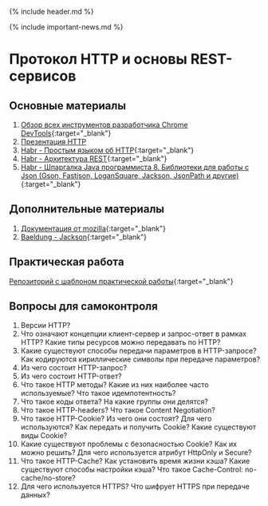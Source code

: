 {% include header.md %}

{% include important-news.md %}

Протокол HTTP и основы REST-сервисов
===

Основные материалы
---------------------
1. [Обзор всех инструментов разработчика Chrome DevTools](https://habr.com/ru/company/simbirsoft/blog/337116/){:target="_blank"}
1. [Презентация HTTP](./presentations/HTTP.pdf)
1. [Habr - Простым языком об HTTP](https://habr.com/ru/post/215117/){:target="_blank"}
1. [Habr - Архитектура REST](https://habr.com/ru/post/38730/){:target="_blank"}
1. [Habr - Шпаргалка Java программиста 8. Библиотеки для работы с Json (Gson, Fastjson, LoganSquare, Jackson, JsonPath и другие)](https://habr.com/ru/company/luxoft/blog/280782/){:target="_blank"}

Дополнительные материалы
---------------------
1. [Документация от mozilla](https://developer.mozilla.org/ru/docs/Web/HTTP){:target="_blank"}
1. [Baeldung - Jackson](https://www.baeldung.com/jackson){:target="_blank"}

Практическая работа
---------------------
[Репозиторий с шаблоном практической работы](https://github.com/java-online-course/http-template){:target="_blank"}

Вопросы для самоконтроля
---------------------
1. Версии HTTP?
1. Что означают концепции клиент-сервер и запрос-ответ в рамках HTTP? Какие типы ресурсов можно передавать по HTTP?
1. Какие существуют способы передачи параметров в HTTP-запросе? Как кодируются кириллические символы при передаче параметров?
1. Из чего состоит HTTP-запрос?
1. Из чего состоит HTTP-ответ?
1. Что такое HTTP методы? Какие из них наиболее часто используемые? Что такое идемпотентность?
1. Что такое коды ответа? На какие группы они делятся?
1. Что такое HTTP-headers? Что такое Content Negotiation?
1. Что такое HTTP-Cookie? Из чего они состоят? Для чего используются? Как передать и получить Cookie? 
Какие существуют виды Cookie?
1. Какие существуют проблемы с безопасностью Cookie? Как их можно решить? Для чего используется атрибут HttpOnly и Secure?
1. Что такое HTTP-Cache? Как установить время жизни кэша? Какие существуют способы настройки кэша? 
Что такое Cache-Control: no-cache/no-store?
1. Для чего используется HTTPS? Что шифрует HTTPS при передаче данных?
